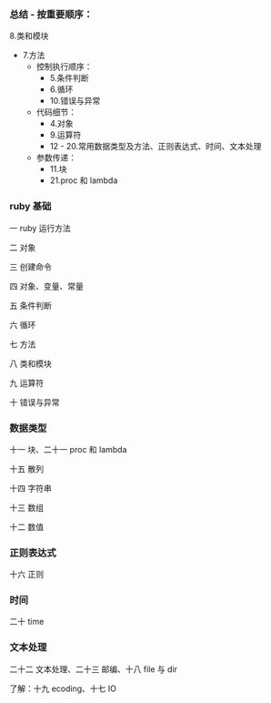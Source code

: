### 总结 - 按重要顺序：

8.类和模块

* 7.方法
  * 控制执行顺序：
    * 5.条件判断
    * 6.循环
    * 10.错误与异常
  * 代码细节：
    * 4.对象
    * 9.运算符
    * 12 - 20.常用数据类型及方法、正则表达式、时间、文本处理
  * 参数传递：
    * 11.块
    * 21.proc 和 lambda



### ruby 基础

一 ruby 运行方法

二 对象

三 创建命令

四 对象、变量、常量

五 条件判断

六 循环

七 方法

八 类和模块

九 运算符

十 错误与异常



### 数据类型

十一 块、二十一 proc 和 lambda

十五 散列

十四 字符串

十三 数组 

十二 数值 



### 正则表达式

十六 正则



### 时间

二十 time



### 文本处理

二十二 文本处理、二十三 邮编、十八 file 与 dir

了解：十九 ecoding、十七 IO











